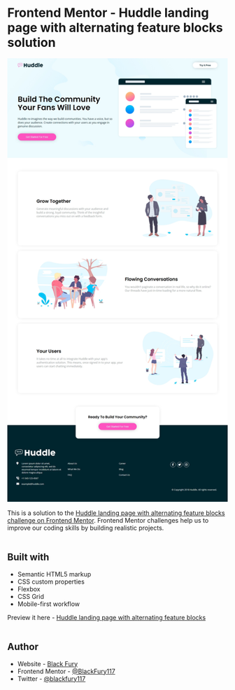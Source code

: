 # Frontend Mentor - Huddle landing page with alternating feature blocks solution

![Design preview for the Huddle landing page with alternating feature blocks coding challenge](./design/Screenshot-of-my-work.png) <br>

This is a solution to the [Huddle landing page with alternating feature blocks challenge on Frontend Mentor](). Frontend Mentor challenges help us to improve our coding skills by building realistic projects. <br><br>

## Built with

- Semantic HTML5 markup
- CSS custom properties
- Flexbox
- CSS Grid
- Mobile-first workflow

Preview it here - [Huddle landing page with alternating feature blocks](https://blackfury117.github.io/Clipboard-landing-page/) <br><br>

## Author

- Website - [Black Fury](https://blackfury117.github.io/)
- Frontend Mentor - [@BlackFury117](https://www.frontendmentor.io/profile/BlackFury117)
- Twitter - [@blackfury117](https://www.twitter.com/blackfury117)